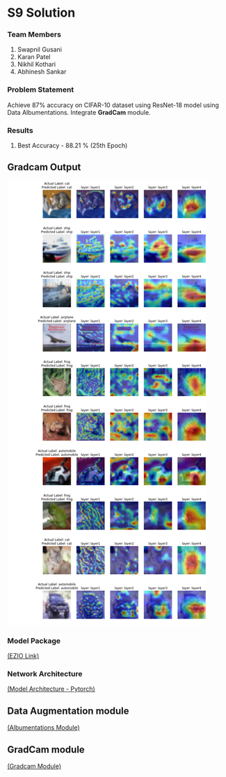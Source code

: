 # S9 Solution

### Team Members
1. Swapnil Gusani
2. Karan Patel
3. Nikhil Kothari
4. Abhinesh Sankar

### Problem Statement
Achieve 87% accuracy on CIFAR-10 dataset using ResNet-18 model using Data Albumentations. Integrate **GradCam** module.

### Results
1. Best Accuracy - 88.21 % (25th Epoch)

## Gradcam Output
![Gradcam Output](https://raw.githubusercontent.com/swapniel99/ezio/master/S9/resources/download.png "Output")

### Model Package
[(EZIO Link)](https://github.com/swapniel99/ezio/tree/master/ezio) 


### Network Architecture
[(Model Architecture - Pytorch)](https://github.com/swapniel99/ezio/blob/master/ezio/model/session_8/model.py) 

## Data Augmentation module
[(Albumentations Module)](https://github.com/swapniel99/ezio/blob/master/ezio/data/data_transforms/session_9/transformations.py)

## GradCam module
[(Gradcam Module)](https://github.com/swapniel99/ezio/tree/master/ezio/utils/gradcam)

